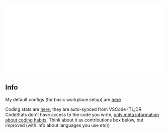![Metrics](/github-metrics.svg)

## Info
My default configs (for basic workplace setup) are [here](https://github.com/RayChimera/configs)

Coding stats are [here](https://codestats.net/users/chimera), they are auto-synced from VSCode (TL;DR CodeStats don't have access to the code you write, [only meta information about coding habits](https://codestats.net/tos). Think about it as contributions box below, but improved (with info about languages you use etc))
